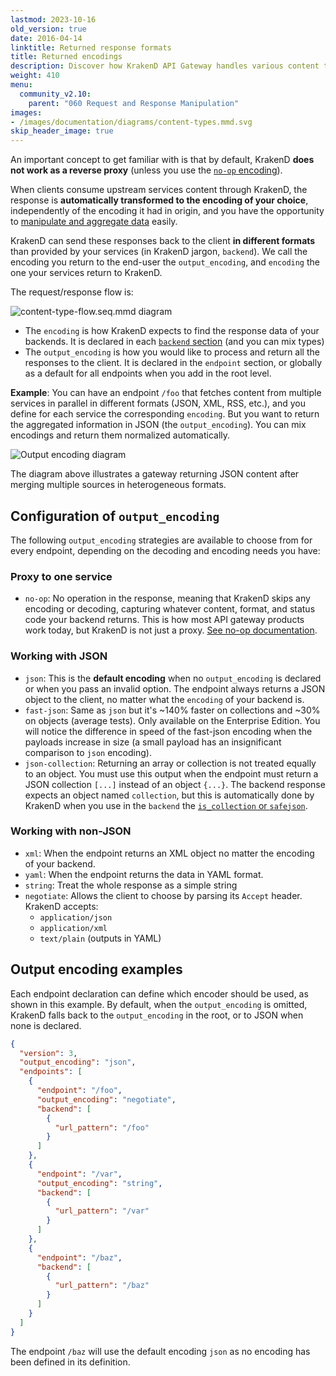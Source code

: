 ```yaml
---
lastmod: 2023-10-16
old_version: true
date: 2016-04-14
linktitle: Returned response formats
title: Returned encodings
description: Discover how KrakenD API Gateway handles various content types, ensuring proper parsing and transformation for seamless data exchange
weight: 410
menu:
  community_v2.10:
    parent: "060 Request and Response Manipulation"
images:
- /images/documentation/diagrams/content-types.mmd.svg
skip_header_image: true
---
```


An important concept to get familiar with is that by default, KrakenD **does not work as a reverse proxy** (unless you use the [`no-op` encoding](/docs/v2.10/endpoints/no-op/)).

When clients consume upstream services content through KrakenD, the response is **automatically transformed to the encoding of your choice**, independently of the encoding it had in origin, and you have the opportunity to [manipulate and aggregate data](/docs/v2.10/endpoints/response-manipulation/) easily.

KrakenD can send these responses back to the client **in different formats** than provided by your services (in KrakenD jargon, `backend`). We call the encoding you return to the end-user the `output_encoding`, and `encoding` the one your services return to KrakenD.

The request/response flow is:

![content-type-flow.seq.mmd diagram](/images/documentation/diagrams/content-type-flow.seq.mmd.svg)


- The `encoding` is how KrakenD expects to find the response data of your backends. It is declared in each [`backend` section](/docs/v2.10/backends/supported-encodings/) (and you can mix types)
- The `output_encoding` is how you would like to process and return all the responses to the client. It is declared in the `endpoint` section, or globally as a default for all endpoints when you add in the root level.

**Example**: You can have an endpoint `/foo` that fetches content from multiple services in parallel in different formats (JSON, XML, RSS, etc.), and you define for each service the corresponding `encoding`. But you want to return the aggregated information in JSON (the `output_encoding`). You can mix encodings and return them normalized automatically.

![Output encoding diagram](/images/documentation/diagrams/content-types.mmd.svg)

The diagram above illustrates a gateway returning JSON content after merging multiple sources in heterogeneous formats.

## Configuration of `output_encoding`
The following `output_encoding` strategies are available to choose from for every endpoint, depending on the decoding and encoding needs you have:

### Proxy to one service
- `no-op`: No operation in the response, meaning that KrakenD skips any encoding or decoding, capturing whatever content, format, and status code your backend returns. This is how most API gateway products work today, but KrakenD is not just a proxy. [See no-op documentation](/docs/v2.10/endpoints/no-op/).

### Working with JSON

- `json`: This is the **default encoding** when no `output_encoding` is declared or when you pass an invalid option. The endpoint always returns a JSON object to the client, no matter what the `encoding` of your backend is.
- `fast-json`: Same as `json` but it's ~140% faster on collections and ~30% on objects (average tests). Only available on the Enterprise Edition. You will notice the difference in speed of the fast-json encoding when the payloads increase in size (a small payload has an insignificant comparison to `json` encoding).
- `json-collection`: Returning an array or collection is not treated equally to an object. You must use this output when the endpoint must return a JSON collection `[...]` instead of an object `{...}`. The backend response expects an object named `collection`, but this is automatically done by KrakenD when you use in the `backend` the [`is_collection` or `safejson`](/docs/v2.10/backends/supported-encodings/).

### Working with non-JSON

- `xml`: When the endpoint returns an XML object no matter the encoding of your backend.
- `yaml`: When the endpoint returns the data in YAML format.
- `string`: Treat the whole response as a simple string
- `negotiate`: Allows the client to choose by parsing its `Accept` header. KrakenD accepts:
  - `application/json`
  - `application/xml`
  - `text/plain` (outputs in YAML)

## Output encoding examples
Each endpoint declaration can define which encoder should be used, as shown in this example. By default, when the `output_encoding` is omitted, KrakenD falls back to the `output_encoding` in the root, or to JSON when none is declared.

```json
{
  "version": 3,
  "output_encoding": "json",
  "endpoints": [
    {
      "endpoint": "/foo",
      "output_encoding": "negotiate",
      "backend": [
        {
          "url_pattern": "/foo"
        }
      ]
    },
    {
      "endpoint": "/var",
      "output_encoding": "string",
      "backend": [
        {
          "url_pattern": "/var"
        }
      ]
    },
    {
      "endpoint": "/baz",
      "backend": [
        {
          "url_pattern": "/baz"
        }
      ]
    }
  ]
}
```
The endpoint `/baz` will use the default encoding `json` as no encoding has been defined in its definition.
